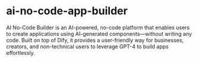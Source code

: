 # ai-no-code-app-builder
AI No-Code Builder is an AI-powered, no-code platform that enables users to create applications using AI-generated components—without writing any code. Built on top of Dify, it provides a user-friendly way for businesses, creators, and non-technical users to leverage GPT-4 to build apps effortlessly.
